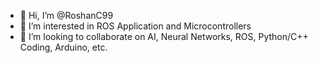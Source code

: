 - 👋 Hi, I’m @RoshanC99
- 👀 I’m interested in ROS Application and Microcontrollers
- 💞️ I’m looking to collaborate on AI, Neural Networks, ROS, Python/C++ Coding, Arduino, etc.


<!---
RoshanC99/RoshanC99 is a ✨ special ✨ repository because its `README.md` (this file) appears on your GitHub profile.
You can click the Preview link to take a look at your changes.
--->
